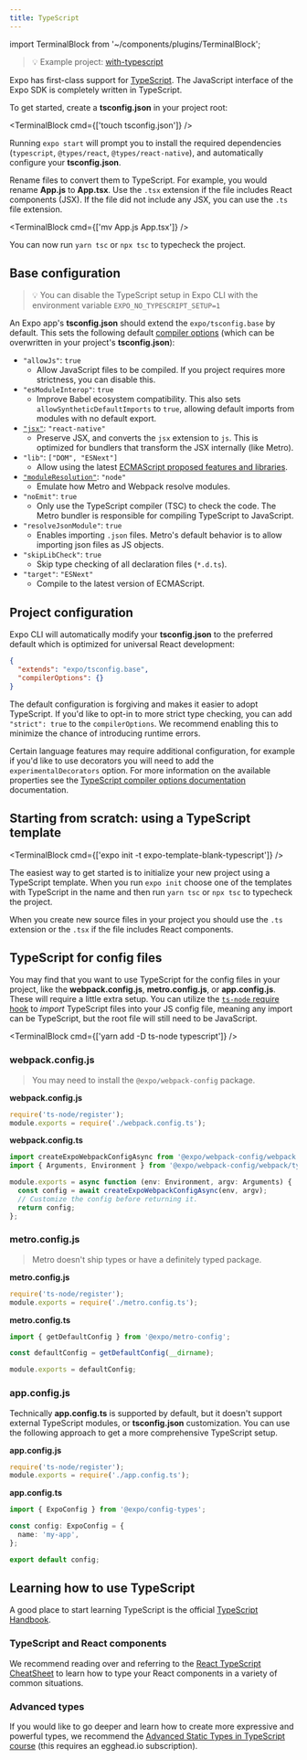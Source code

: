 ```yaml
---
title: TypeScript
---
```


import TerminalBlock from '~/components/plugins/TerminalBlock';

> 💡 Example project: [with-typescript](https://github.com/expo/examples/tree/master/with-typescript)

Expo has first-class support for [TypeScript](https://www.typescriptlang.org/). The JavaScript interface of the Expo SDK is completely written in TypeScript.

To get started, create a **tsconfig.json** in your project root:

<TerminalBlock cmd={['touch tsconfig.json']} />

Running `expo start` will prompt you to install the required dependencies (`typescript`, `@types/react`, `@types/react-native`), and automatically configure your **tsconfig.json**.

Rename files to convert them to TypeScript. For example, you would rename **App.js** to **App.tsx**. Use the `.tsx` extension if the file includes React components (JSX). If the file did not include any JSX, you can use the `.ts` file extension.

<TerminalBlock cmd={['mv App.js App.tsx']} />

You can now run `yarn tsc` or `npx tsc` to typecheck the project.

## Base configuration

> 💡 You can disable the TypeScript setup in Expo CLI with the environment variable `EXPO_NO_TYPESCRIPT_SETUP=1`

An Expo app's **tsconfig.json** should extend the `expo/tsconfig.base` by default. This sets the following default [compiler options][tsc-compileroptions] (which can be overwritten in your project's **tsconfig.json**):

- `"allowJs"`: `true`
  - Allow JavaScript files to be compiled. If you project requires more strictness, you can disable this.
- `"esModuleInterop"`: `true`
  - Improve Babel ecosystem compatibility. This also sets `allowSyntheticDefaultImports` to `true`, allowing default imports from modules with no default export.
- [`"jsx"`][tsc-jsx]: `"react-native"`
  - Preserve JSX, and converts the `jsx` extension to `js`. This is optimized for bundlers that transform the JSX internally (like Metro).
- `"lib"`: `["DOM", "ESNext"]`
  - Allow using the latest [ECMAScript proposed features and libraries](https://github.com/tc39/proposals).
- [`"moduleResolution"`][tsc-moduleresolution]: `"node"`
  - Emulate how Metro and Webpack resolve modules.
- `"noEmit"`: `true`
  - Only use the TypeScript compiler (TSC) to check the code. The Metro bundler is responsible for compiling TypeScript to JavaScript.
- `"resolveJsonModule"`: `true`
  - Enables importing `.json` files. Metro's default behavior is to allow importing json files as JS objects.
- `"skipLibCheck"`: `true`
  - Skip type checking of all declaration files (`*.d.ts`).
- `"target"`: `"ESNext"`
  - Compile to the latest version of ECMAScript.

[tsc-jsx]: https://www.typescriptlang.org/docs/handbook/jsx.html
[tsc-compileroptions]: https://www.typescriptlang.org/docs/handbook/compiler-options.html
[tsc-moduleresolution]: https://www.typescriptlang.org/docs/handbook/module-resolution.html

## Project configuration

Expo CLI will automatically modify your **tsconfig.json** to the preferred default which is optimized for universal React development:

```json
{
  "extends": "expo/tsconfig.base",
  "compilerOptions": {}
}
```

The default configuration is forgiving and makes it easier to adopt TypeScript. If you'd like to opt-in to more strict type checking, you can add `"strict": true` to the `compilerOptions`. We recommend enabling this to minimize the chance of introducing runtime errors.

Certain language features may require additional configuration, for example if you'd like to use decorators you will need to add the `experimentalDecorators` option. For more information on the available properties see the [TypeScript compiler options documentation](https://www.typescriptlang.org/docs/handbook/compiler-options.html) documentation.

## Starting from scratch: using a TypeScript template

<TerminalBlock cmd={['expo init -t expo-template-blank-typescript']} />

The easiest way to get started is to initialize your new project using a TypeScript template. When you run `expo init` choose one of the templates with TypeScript in the name and then run `yarn tsc` or `npx tsc` to typecheck the project.

When you create new source files in your project you should use the `.ts` extension or the `.tsx` if the file includes React components.

## TypeScript for config files

You may find that you want to use TypeScript for the config files in your project, like the **webpack.config.js**, **metro.config.js**, or **app.config.js**. These will require a little extra setup. You can utilize the [`ts-node` require hook](https://github.com/TypeStrong/ts-node#programmatic) to _import_ TypeScript files into your JS config file, meaning any import can be TypeScript, but the root file will still need to be JavaScript.

<TerminalBlock cmd={['yarn add -D ts-node typescript']} />

### webpack.config.js

> You may need to install the `@expo/webpack-config` package.

**webpack.config.js**

```js
require('ts-node/register');
module.exports = require('./webpack.config.ts');
```

**webpack.config.ts**

```ts
import createExpoWebpackConfigAsync from '@expo/webpack-config/webpack';
import { Arguments, Environment } from '@expo/webpack-config/webpack/types';

module.exports = async function (env: Environment, argv: Arguments) {
  const config = await createExpoWebpackConfigAsync(env, argv);
  // Customize the config before returning it.
  return config;
};
```

### metro.config.js

> Metro doesn't ship types or have a definitely typed package.

**metro.config.js**

```js
require('ts-node/register');
module.exports = require('./metro.config.ts');
```

**metro.config.ts**

```ts
import { getDefaultConfig } from '@expo/metro-config';

const defaultConfig = getDefaultConfig(__dirname);

module.exports = defaultConfig;
```

### app.config.js

Technically **app.config.ts** is supported by default, but it doesn't support external TypeScript modules, or **tsconfig.json** customization. You can use the following approach to get a more comprehensive TypeScript setup.

**app.config.js**

```js
require('ts-node/register');
module.exports = require('./app.config.ts');
```

**app.config.ts**

```ts
import { ExpoConfig } from '@expo/config-types';

const config: ExpoConfig = {
  name: 'my-app',
};

export default config;
```

## Learning how to use TypeScript

A good place to start learning TypeScript is the official [TypeScript Handbook](https://www.typescriptlang.org/docs/handbook/basic-types.html).

### TypeScript and React components

We recommend reading over and referring to the [React TypeScript CheatSheet](https://github.com/typescript-cheatsheets/react-typescript-cheatsheet) to learn how to type your React components in a variety of common situations.

### Advanced types

If you would like to go deeper and learn how to create more expressive and powerful types, we recommend the [Advanced Static Types in TypeScript course](https://egghead.io/courses/advanced-static-types-in-typescript) (this requires an egghead.io subscription).
